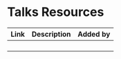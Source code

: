 # Talks Resources


| Link | Description | Added by |
| -------- | -------- | -------- |
| | | |
| | | |
| | | |
| | | |
